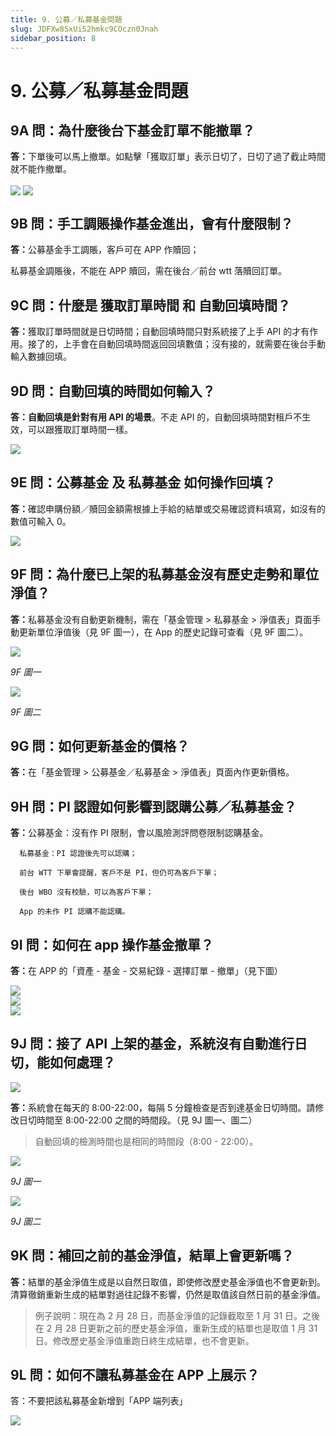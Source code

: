 ```yaml
---
title: 9. 公募／私募基金問題
slug: JDFXw8SxUi52hmkc9COczn0Jnah
sidebar_position: 8
---
```



# 9. 公募／私募基金問題

## 9A 問：為什麼後台下基金訂單不能撤單？

<b>答：</b>下單後可以馬上撤單。如點擊「獲取訂單」表示日切了，日切了過了截止時間就不能作撤單。

<img src="/assets/IEwrbveUGo53AcxD47tcWQtlndh.png" src-width="2848" src-height="1634" align="center"/>

<img src="/assets/SPr5bz4teoDas7xZsJRcheNrnTe.png" src-width="1352" src-height="1580" align="center"/>

## 9B 問：手工調賬操作基金進出，會有什麼限制？

<b>答：</b>公募基金手工調賬，客戶可在 APP 作贖回；

私募基金調賬後，不能在 APP 贖回，需在後台／前台 wtt 落贖回訂單。

## 9C 問：什麼是 獲取訂單時間 和 自動回填時間？

<b>答：</b>獲取訂單時間就是日切時間；自動回填時間只對系統接了上手 API 的才有作用。接了的，上手會在自動回填時間返回回填數值；沒有接的，就需要在後台手動輸入數據回填。

## 9D 問：自動回填的時間如何輸入？

<b>答：自動回填是針對有用 API 的場景</b>。不走 API 的，自動回填時間對租戶不生效，可以跟獲取訂單時間一樣。

<img src="/assets/ZXIDb0EeyodSJLx1F8kc7c1unhd.png" src-width="2502" src-height="596" align="center"/>

## 9E 問：公募基金 及 私募基金 如何操作回填？

<b>答：</b>確認申購份額／贖回金額需根據上手給的結單或交易確認資料填寫，如沒有的數值可輸入 0。

<img src="/assets/SL0abxvkGodnFRxwswDc2khSnGg.png" src-width="2164" src-height="1198" align="center"/>

## 9F 問：為什麼已上架的私募基金沒有歷史走勢和單位淨值？

<b>答：</b>私募基金没有自動更新機制，需在「基金管理 &gt; 私募基金 &gt; 淨值表」頁面手動更新單位淨值後（見 9F 圖一），在 App 的歷史記錄可查看（見 9F 圖二）。

<img src="/assets/IaX0bfJBNoFOpDx251mcLltcnDf.png" src-width="2512" src-height="734" align="center"/>

<em>9F 圖一</em>

<img src="/assets/CiitbN2CNoRlFAxUM9XcHrltnab.png" src-width="756" src-height="1469" align="center"/>

<em>9F 圖二</em>

## 9G 問：如何更新基金的價格？

<b>答：</b>在「基金管理 &gt;  公募基金／私募基金 &gt; 淨值表」頁面內作更新價格。

## 9H 問：<b>PI 認證如何影響到認購公募／私募基金？</b>

<b>答：</b>公募基金：沒有作 PI 限制，會以風險測評問卷限制認購基金。

      私募基金：PI 認證後先可以認購；

      前台 WTT 下單會提醒，客戶不是 PI，但仍可為客戶下單；

      後台 WBO 沒有校驗，可以為客戶下單；

      App 的未作 PI 認購不能認購。          

## 9I 問：如何在 app 操作基金撤單？

<b>答：</b>在 APP 的「資產 - 基金 - 交易紀錄 - 選擇訂單 - 撤單」（見下圖）

<div class="flex gap-3 columns-3" column-size="3">
<div class="w-[34%]" width-ratio="34">
<img src="/assets/GacPbwO4VooajnxcTJFcr5Glnjg.png" src-width="526" src-height="1114" align="center"/>

</div>
<div class="w-[33%]" width-ratio="33">
<img src="/assets/PLSwbWloCotwYRxj91pc43R9ndb.png" src-width="619" src-height="1350"/>
</div>
<div class="w-[32%]" width-ratio="32">
<img src="/assets/LEUObiKvqoL7aMxTZ4jcAPvVnsb.png" src-width="639" src-height="1405"/>
</div>
</div>

## 9J 問：接了 API 上架的基金，系統沒有自動進行日切，能如何處理？ 

<img src="/assets/C03Ub2wUIoVDu1xnBI3cg9Q8nrb.png" src-width="2510" src-height="932" align="center"/>

<b>答：</b>系統會在每天的 8:00-22:00，每隔 5 分鐘檢查是否到達基金日切時間。請修改日切時間至 8:00-22:00 之間的時間段。（見 9J 圖一、圖二）

> 自動回填的檢測時間也是相同的時間段（8:00 - 22:00）。

<img src="/assets/CGLnby2T8opjzqxl6Fnck8EhnMh.png" src-width="2502" src-height="692" align="center"/>

<em>9J 圖一</em>

<img src="/assets/MqZdbvUTJoP5iixFXubcMB87nNh.png" src-width="2170" src-height="1042" align="center"/>

<em>9J 圖二</em>

## 9K 問：補回之前的基金淨值，結單上會更新嗎？

<b>答：</b>結單的基金淨值生成是以自然日取值，即使修改歷史基金淨值也不會更新到。清算徹銷重新生成的結單對過往記錄不影響，仍然是取值該自然日前的基金淨值。

> 例子說明：現在為 2 月 28 日，而基金淨值的記錄截取至 1 月 31 日。之後在 2 月 28 日更新之前的歷史基金淨值，重新生成的結單也是取值 1 月 31 日。修改歷史基金淨值重跑日終生成結單，也不會更新。

## 9L 問：如何不讓私募基金在 APP 上展示？

答：不要把該私募基金新增到「APP 端列表」

<img src="/assets/LzEWbkeHUogLYyxDeapcMXVCnoh.png" src-width="2838" src-height="1594" align="center"/>

